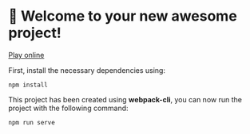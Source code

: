 # 🚀 Welcome to your new awesome project!

[Play online](https://richardtmiles.github.io/OrbDefense/)

First, install the necessary dependencies using:

```
npm install
```

This project has been created using **webpack-cli**, you can now run the project with the following command:

```
npm run serve
```






